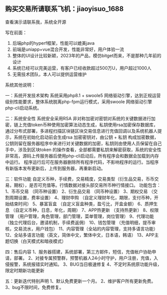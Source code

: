 ## **购买交易所请联系飞机：jiaoyisuo_1688**

查看演示请联系我，系统全开源

写在前面：

1. 后端php的hyperf框架，性能可以媲美java
2. 前端是uniapp+vue混合开发，性能非常好，用户体验一流
3. 整体的UI设计比较新颖，2023年的产品，模仿bitget而来，不是那种几年前的设计
4. 系统已经可以完美运营，有客户已经收款超过500万U，用户超过1000人
5. 无需技术团队，本人可以提供运营维护


系统其他说明：

一：系统开发技术架构
系统采用php8.1 + swoole5 网络驱动引擎，达到正规运营级别性能要求，整体系统脱离php-fpm运行模式，采用swoole 网络驱动引擎php-cli启动系统。

二：系统安全性
系统安全采用RSA 非对称加密对密钥对系统的关键数据进行加密，链上充值token币种使用加密算法动态生成，私钥使用rsa加密保存数据库，通过分布式部署，多进程扫描区块链区块交易信息进行充值回调以及系统机器人提示，系统在初始化启动前会生成rsa 加密密钥对，由公钥 + 私钥 构成加密数据，公钥则留在服务器程序中来进行对关键数据的加密，私钥则由使用人员保留在自己手中，涉及到区块token 的操作查看，全部都需要私钥来解密获取，系统的安全性非常高，源码上传服务器后使用php-cli启动后，所有程序会和数据会加载到内存中运行。
程序运行后可在服务器删除所有程序代码，不影响程序的运行。当程序有新版本发布更新后，上传到服务器，再重新启动。

三：软件功能
自定义币种，手续费，交易精度，交易类型（衍生品交易，币币交易，期权），是否可充值等。行情数据对接头部交易所币种行情接口。
功能包含：
1、币币交易 （同币种设置）
2、衍生品交易 （同币种设置）
3、期权交易 （交割周期设置，费率设置）
4、理财申购 （自定义理财年化，期限，支付币种，开始结束时间）
5、暴富盲盒 （自定义盲盒种类，盈亏比，开盒金额）
6、质押生息 （自定义币种，日息，年化，周期）
7、APP热更新 （支持热更新）
8、权限管理 （用户管理，角色管理，部门管理，菜单管理，岗位管理）
9、代理功能 （独立代理后台，邀请机制，手续费返佣）
10、钱包管理 （充值明细，提币审核，交易流水，用户钱包）
11、内容管理（全站的内容管理，支持多语言功能）
12、全站多语言功能（英文，简体中文，繁体中文，日本语，韩语）
13、APP主题切换（白天模式和暗夜模式）

四：售后内容
1、服务器搭建，系统部署，第三方邮件，短信，充值帐户协助申请，部署。
2、对接专属预警群，预警机器人24小时守护，用户注册，充值，入侵报警，系统报错实时通知。
3、BUG当日极速修复
4、不定时系统原功能升级，限定时期新功能更新

五：更新迭代特别声明
1、默认免费更新一个月。
2、维护客户所有更新免费。
3、bug不限时间，免费修复。


